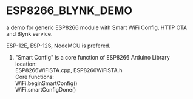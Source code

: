 # ESP8266_BLYNK_DEMO
a demo for generic ESP8266 module with Smart WiFi Config, HTTP OTA and Blynk service.</br>

ESP-12E, ESP-12S, NodeMCU is prefered. </br>

1.  "Smart Config" is a core function of ESP8266 Arduino Library </br>
    location: </br>
      ESP8266WiFiSTA.cpp, ESP8266WiFiSTA.h </br>
    Core functions: </br>
    WiFi.beginSmartConfig() </br>
    WiFi.smartConfigDone() </br>
